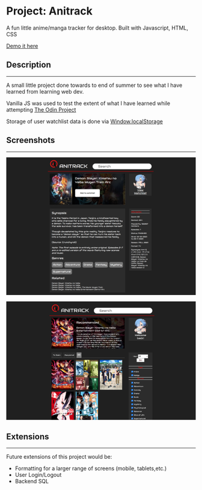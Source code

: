 # Project: Anitrack

A fun little anime/manga tracker for desktop. Built with Javascript, HTML, CSS

[Demo it here](http://anitrack-tan.vercel.app/)

## Description
---
A small little project done towards to end of summer to see what I have learned from learning web dev.

Vanilla JS was used to test the extent of what I have learned while attempting [The Odin Project](https://www.theodinproject.com/)

Storage of user watchlist data is done via [Window.localStorage](https://developer.mozilla.org/en-US/docs/Web/API/Window/localStorage)

## Screenshots
---

![Information Page preview](./images/infopage.png)

![Watchlist preview](./images/watchlistpreview.png)

## Extensions
---
Future extensions of this project would be:
<ul>
    <li>Formatting for a larger range of screens (mobile, tablets,etc.)</li>
    <li>User Login/Logout</li>
    <li>Backend SQL</li>
</ul>

